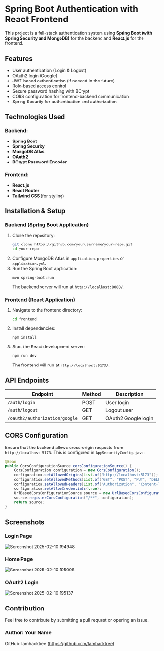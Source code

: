 # Spring Boot Authentication with React Frontend

This project is a full-stack authentication system using **Spring Boot (with Spring Security and MongoDB)** for the backend and **React.js** for the frontend.

## Features

- User authentication (Login & Logout)
- OAuth2 login (Google)
- JWT-based authentication (if needed in the future)
- Role-based access control
- Secure password hashing with BCrypt
- CORS configuration for frontend-backend communication
- Spring Security for authentication and authorization

## Technologies Used

### Backend:

- **Spring Boot**
- **Spring Security**
- **MongoDB Atlas**
- **OAuth2**
- **BCrypt Password Encoder**

### Frontend:

- **React.js**
- **React Router**
- **Tailwind CSS** (for styling)

## Installation & Setup

### Backend (Spring Boot Application)

1. Clone the repository:
   ```sh
   git clone https://github.com/yourusername/your-repo.git
   cd your-repo
   ```
2. Configure MongoDB Atlas in `application.properties` or `application.yml`.
3. Run the Spring Boot application:
   ```sh
   mvn spring-boot:run
   ```
   The backend server will run at `http://localhost:8080/`.

### Frontend (React Application)

1. Navigate to the frontend directory:
   ```sh
   cd frontend
   ```
2. Install dependencies:
   ```sh
   npm install
   ```
3. Start the React development server:
   ```sh
   npm run dev
   ```
   The frontend will run at `http://localhost:5173/`.

## API Endpoints

| Endpoint                       | Method | Description         |
| ------------------------------ | ------ | ------------------- |
| `/auth/login`                  | POST   | User login          |
| `/auth/logout`                 | GET    | Logout user         |
| `/oauth2/authorization/google` | GET    | OAuth2 Google login |

## CORS Configuration

Ensure that the backend allows cross-origin requests from `http://localhost:5173`. This is configured in `AppSecurityConfig.java`:

```java
@Bean
public CorsConfigurationSource corsConfigurationSource() {
    CorsConfiguration configuration = new CorsConfiguration();
    configuration.setAllowedOrigins(List.of("http://localhost:5173"));
    configuration.setAllowedMethods(List.of("GET", "POST", "PUT", "DELETE", "OPTIONS"));
    configuration.setAllowedHeaders(List.of("Authorization", "Content-Type"));
    configuration.setAllowCredentials(true);
    UrlBasedCorsConfigurationSource source = new UrlBasedCorsConfigurationSource();
    source.registerCorsConfiguration("/**", configuration);
    return source;
}
```

## Screenshots

### Login Page
![Screenshot 2025-02-10 194948](https://github.com/user-attachments/assets/eb2ea086-56f1-47ca-b77b-ce54a385986b)



### Home Page
![Screenshot 2025-02-10 195008](https://github.com/user-attachments/assets/2c97a1f6-34ca-4ccb-8523-36be9158ddc1)



### OAuth2 Login
![Screenshot 2025-02-10 195137](https://github.com/user-attachments/assets/37fa26ab-8ae9-4551-a25a-d760dbabe9f0)



## Contribution

Feel free to contribute by submitting a pull request or opening an issue.


### Author: **Your Name**

GitHub: Iamhacktree (https://github.com/Iamhacktree)

